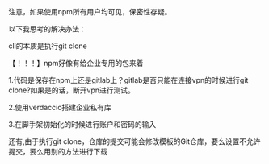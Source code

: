 注意，如果使用npm所有用户均可见，保密性存疑。

以下我思考的解决办法：

cli的本质是执行git clone

【！！！】npm好像有给企业专用的包来着

1.代码是保存在npm上还是gitlab上？gitlab是否只能在连接vpn的时候进行git clone?如果是的话，断开vpn进行测试。

2.使用verdaccio搭建企业私有库

3.在脚手架初始化的时候进行账户和密码的输入

还有,由于执行git clone，仓库的提交可能会修改模板的Git仓库，要么设置不允许提交，要么用别的方法进行下载